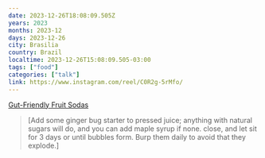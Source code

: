```yaml
---
date: 2023-12-26T18:08:09.505Z
years: 2023
months: 2023-12
days: 2023-12-26
city: Brasilia
country: Brazil
localtime: 2023-12-26T15:08:09.505-03:00
tags: ["food"]
categories: ["talk"]
link: https://www.instagram.com/reel/C0R2g-5rMfo/
---
```

[Gut-Friendly Fruit Sodas](https://www.instagram.com/reel/C0R2g-5rMfo/)

> [Add some ginger bug starter to pressed juice; anything with natural sugars will do, and you can add maple syrup if none. close, and let sit for 3 days or until bubbles form. Burp them daily to avoid that they explode.]
